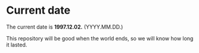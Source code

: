 # Current date

The current date is **1997.12.02.** (YYYY.MM.DD.)

This repository will be good when the world ends, so we will know how long it lasted.